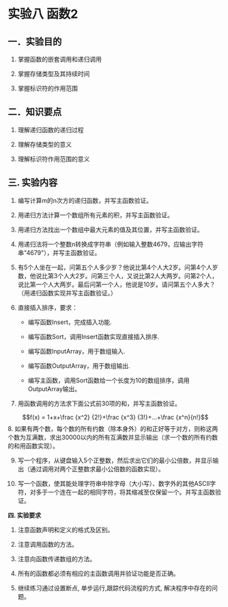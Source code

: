 # 实验八 函数2

## 一．实验目的

1.  掌握函数的嵌套调用和递归调用

2.  掌握存储类型及其持续时间

3.  掌握标识符的作用范围

## 二．知识要点

1.  理解递归函数的递归过程

2.  理解存储类型的意义

3.  理解标识符作用范围的意义

## 三. 实验内容

1.  编写计算m的n次方的递归函数，并写主函数验证。

2.  用递归方法计算一个数组所有元素的积，并写主函数验证。

3.  用递归方法找出一个数组中最大元素的值及其位置，并写主函数验证。

4.  用递归法将一个整数n转换成字符串（例如输入整数4679，应输出字符串"4679"），并写主函数验证。

5.  有5个人坐在一起，问第五个人多少岁？他说比第4个人大2岁。问第4个人岁数，他说比第3个人大2岁。问第三个人，又说比第2人大两岁。问第2个人，说比第一个人大两岁。最后问第一个人，他说是10岁。请问第五个人多大？（用递归函数实现并写主函数验证。）

6.  直接插入排序，要求：

    -  编写函数Insert，完成插入功能.

    - 编写函数Sort，调用Insert函数实现直接插入排序.

    - 编写函数InputArray，用于数组输入.

    - 编写函数OutputArray，用于数组输出.

    - 编写主函数，调用Sort函数给一个长度为10的数组排序，调用OutputArray输出。

7.  用函数调用的方法求下面公式前30项的和，并写主函数验证。

$$f(x) = 1+x+\frac {x^2} {2!}+\frac {x^3} {3!}+...+\frac {x^n}{n!}$$
8.  如果有两个数，每个数的所有约数（除本身外）的和正好等于对方，则称这两个数为互满数，求出30000以内的所有互满数并显示输出（求一个数的所有约数的和用函数实现）。

9.  写一个程序，从键盘输入5个正整数，然后求出它们的最小公倍数，并显示输出（通过调用对两个正整数求最小公倍数的函数实现）。

10. 写一个函数，使其能处理字符串中除字母（大小写）、数字外的其他ASCII字符，对多于一个连在一起的相同字符，将其缩减至仅保留一个。并写主函数验证。

**四. 实验要求**

1.  注意函数声明和定义的格式及区别。

2.  注意调用函数的方法。

3.  注意向函数传递数组的方法。

4.  所有的函数都必须有相应的主函数调用并验证功能是否正确。

5.  继续练习通过设置断点, 单步运行,跟踪代码流程的方式,
    解决程序中存在的问题。
